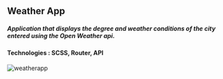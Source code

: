 ## Weather App

##### Application that displays the degree and weather conditions of the city entered using the Open Weather api.

#### Technologies : SCSS, Router, API

![weatherapp](https://user-images.githubusercontent.com/58493357/175193669-bf4b5418-6fca-4cde-8242-a781f3bdfa6e.png)
